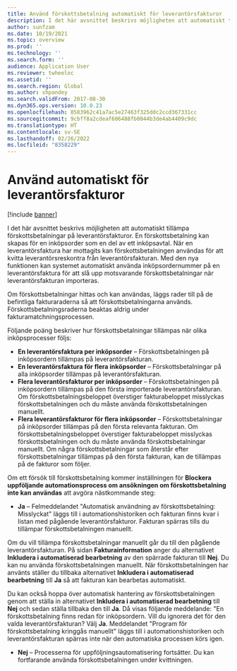 ```yaml
---
title: Använd förskottsbetalning automatiskt för leverantörsfakturor
description: I det här avsnittet beskrivs möjligheten att automatiskt tillämpa förskottsbetalningar på leverantörsfakturor.
author: sunfzam
ms.date: 10/19/2021
ms.topic: overview
ms.prod: ''
ms.technology: ''
ms.search.form: ''
audience: Application User
ms.reviewer: twheeloc
ms.assetid: ''
ms.search.region: Global
ms.author: shpandey
ms.search.validFrom: 2017-08-30
ms.dyn365.ops.version: 10.0.23
ms.openlocfilehash: 8583962c41a7ac5e27463f325ddc2ccd367331cc
ms.sourcegitcommit: 9cbff8a2cdeaf606488fb0044b3de4ab4409c9dc
ms.translationtype: HT
ms.contentlocale: sv-SE
ms.lasthandoff: 02/26/2022
ms.locfileid: "8358229"
---
```

# <a name="automatically-apply-to-vendor-invoices"></a>Använd automatiskt för leverantörsfakturor

[!include [banner](../includes/banner.md)]

I det här avsnittet beskrivs möjligheten att automatiskt tillämpa förskottsbetalningar på leverantörsfakturor. En förskottsbetalning kan skapas för en inköpsorder som en del av ett inköpsavtal. När en leverantörsfaktura har mottagits kan förskottsbetalningen användas för att kvitta leverantörsreskontra från leverantörsfakturan. Med den nya funktionen kan systemet automatiskt använda inköpsordernummer på en leverantörsfaktura för att slå upp motsvarande förskottsbetalningar när leverantörsfakturan importeras.

Om förskottsbetalningar hittas och kan användas, läggs rader till på de befintliga fakturaraderna så att förskottsbetalningarna används. Förskottsbetalningsraderna beaktas aldrig under fakturamatchningsprocessen.

Följande poäng beskriver hur förskottsbetalningar tillämpas när olika inköpsprocesser följs:

- **En leverantörsfaktura per inköpsorder** – Förskottsbetalningen på inköpsordern tillämpas på leverantörsfakturan.
- **En leverantörsfaktura för flera inköpsorder** – Förskottsbetalningar på alla inköpsorder tillämpas på leverantörsfakturan.
- **Flera leverantörsfakturor per inköpsorder** – Förskottsbetalningen på inköpsordern tillämpas på den första importerade leverantörsfakturan. Om förskottsbetalningsbeloppet överstiger fakturabeloppet misslyckas förskottsbetalningen och du måste använda förskottsbetalningen manuellt.
- **Flera leverantörsfakturor för flera inköpsorder** – Förskottsbetalningar på inköpsorder tillämpas på den första relevanta fakturan. Om förskottsbetalningsbeloppet överstiger fakturabeloppet misslyckas förskottsbetalningen och du måste använda förskottsbetalningar manuellt. Om några förskottsbetalningar som återstår efter förskottsbetalningar tillämpas på den första fakturan, kan de tillämpas på de fakturor som följer.

Om ett försök till förskottsbetalning kommer inställningen för **Blockera uppföljande automationsprocess om ansökningen om förskottsbetalning inte kan användas** att avgöra nästkommande steg:

- **Ja** – Felmeddelandet "Automatisk användning av förskottsbetalning: Misslyckat" läggs till i automationshistoriken och fakturan finns kvar i listan med pågående leverantörsfakturor. Fakturan spärras tills du tillämpar förskottsbetalningen manuellt.

Om du vill tillämpa förskottsbetalningar manuellt går du till den pågående leverantörsfakturan. På sidan **Fakturainformation** anger du alternativet **Inkludera i automatiserad bearbetning** av den spärrade fakturan till **Nej**. Du kan nu använda förskottsbetalningen manuellt. När förskottsbetalningen har använts ställer du tillbaka alternativet **Inkludera i automatiserad bearbetning** till **Ja** så att fakturan kan bearbetas automatiskt.

Du kan också hoppa över automatisk hantering av förskottsbetalningen genom att ställa in alternativet **Inkludera i automatiserad bearbetning** till **Nej** och sedan ställa tillbaka den till **Ja**. Då visas följande meddelande: "En förskottsbetalning finns redan för inköpsordern. Vill du ignorera det för den valda leverantörsfakturan? Välj **Ja**. Meddelandet "Program för förskottsbetalning kringgås manuellt" läggs till i automationshistoriken och leverantörsfakturan spärras inte när den automatiska processen körs igen.

- **Nej** – Processerna för uppföljningsautomatisering fortsätter. Du kan fortfarande använda förskottsbetalningen under kvittningen.
